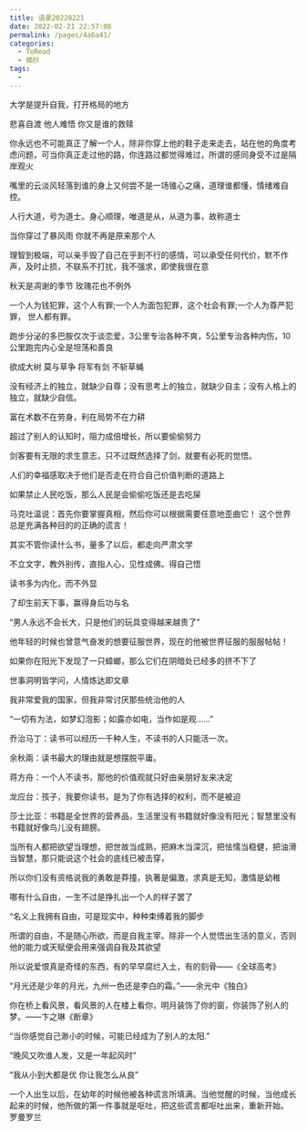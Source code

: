 ```yaml
---
title: 语录20220221
date: 2022-02-21 22:57:08
permalink: /pages/4a6a41/
categories:
  - ToRead
  - 摘抄
tags:
  - 
---
```

大学是提升自我，打开格局的地方



悲喜自渡 他人难悟 你又是谁的救赎



你永远也不可能真正了解一个人，除非你穿上他的鞋子走来走去，站在他的角度考虑问题，可当你真正走过他的路，你连路过都觉得难过，所谓的感同身受不过是隔岸观火



嘴里的云淡风轻落到谁的身上又何尝不是一场锥心之痛，道理谁都懂，情绪难自控。



人行大道，号为道士。身心顺理，唯道是从，从道为事，故称道士



当你穿过了暴风雨 你就不再是原来那个人



理智到极端，可以亲手毁了自己在乎到不行的感情，可以承受任何代价，默不作声，及时止损，不联系不打扰，我不强求，即使我很在意



秋天是凋谢的季节 玫瑰花也不例外



一个人为钱犯罪，这个人有罪;一个人为面包犯罪，这个社会有罪;一个人为尊严犯罪， 世人都有罪。



跑步分泌的多巴胺仅次于谈恋爱，3公里专治各种不爽，5公里专治各种内伤，10公里跑完内心全是坦荡和善良



欲成大树 莫与草争 将军有剑 不斩草蝇



没有经济上的独立，就缺少自尊；没有思考上的独立，就缺少自主；没有人格上的独立，就缺少自信。



富在术数不在劳身，利在局势不在力耕



超过了别人的认知时，阻力成倍增长，所以要偷偷努力



剑客要有无限的求生意志，只不过既然选择了剑，就要有必死的觉悟。



人们的幸福感取决于他们是否走在符合自己价值判断的道路上



如果禁止人民吃饭，那么人民是会偷偷吃饭还是去吃屎



马克吐温说：首先你要掌握真相，然后你可以根据需要任意地歪曲它！ 这个世界总是充满各种目的的正确的谎言！

其实不管你读什么书，量多了以后，都走向严肃文学



不立文字，教外别传，直指人心，见性成佛。得自己悟



读书多为内化，而不外显



了却生前天下事，赢得身后功与名



“男人永远不会长大，只是他们的玩具变得越来越贵了”



他年轻的时候也曾意气奋发的想要征服世界，现在的他被世界征服的服服帖帖！



如果你在阳光下发现了一只蟑螂，那么它们在阴暗处已经多的挤不下了



世事洞明皆学问，人情炼达即文章



我非常爱我的国家，但我非常讨厌那些统治他的人



“一切有为法，如梦幻泡影；如露亦如电，当作如是观……”




乔治马丁：读书可以经历一千种人生，不读书的人只能活一次。

余秋兩：读书最大的理由就是想摆脱平庸。

蒋方舟：一个人不读书，那他的价值观就只好由亲朋好友来决定

龙应台：孩子，我要你读书，是为了你有选择的权利，而不是被迫

莎士比亚：书籍是全世界的营养品，生活里没有书籍就好像没有阳光；智慧里没有书籍就好像鸟儿没有翅膀。 



当所有人都把欲望当理想，把世故当成熟，把麻木当深沉，把怯懦当稳健，把油滑当智慧，那只能说这个社会的底线已被击穿，

所以你们没有资格说我的勇敢是莽撞，执著是偏激，求真是无知，激情是幼稚



哪有什么自由，一生不过是挣扎出一个人的样子罢了



 “名义上我拥有自由，可是现实中，种种束缚着我的脚步



所谓的自由，不是随心所欲，而是自我主宰。除非一个人觉悟出生活的意义，否则他的能力或天赋便会用来强调自我及其欲望



所以说爱恨真是奇怪的东西，有的早早腐烂入土，有的刻骨——《全球高考》

“月光还是少年的月光，九州一色还是李白的霜。”——余光中《独白》

你在桥上看风景，看风景的人在楼上看你，明月装饰了你的窗，你装饰了别人的梦。——卞之琳《断章》

“当你感觉自己渺小的时候，可能已经成为了别人的太阳.”

“晚风又吹谁人发，又是一年起风时”

“我从小到大都是优 你让我怎么从良”



一个人出生以后，在幼年的时候他被各种谎言所填满。当他觉醒的时候，当他成长起来的时候，他所做的第一件事就是呕吐，把这些谎言都呕吐出来，重新开始。		罗曼罗兰